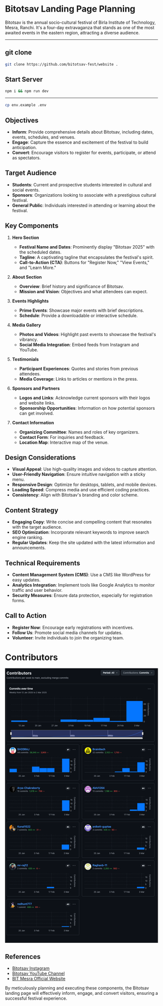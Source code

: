 # Bitotsav Landing Page Planning

Bitotsav is the annual socio-cultural festival of Birla Institute of Technology, Mesra, Ranchi. It's a four-day extravaganza that stands as one of the most awaited events in the eastern region, attracting a diverse audience. 



---


## git clone

```bash
git clone https://github.com/bitotsav-fest/website .
```

## Start Server

```bash
npm i && npm run dev

```

---

```bash
cp env.example .env
```

## Objectives

- **Inform**: Provide comprehensive details about Bitotsav, including dates, events, schedules, and venues.
- **Engage**: Capture the essence and excitement of the festival to build anticipation.
- **Convert**: Encourage visitors to register for events, participate, or attend as spectators.

## Target Audience

- **Students**: Current and prospective students interested in cultural and social events.
- **Sponsors**: Organizations looking to associate with a prestigious cultural festival.
- **General Public**: Individuals interested in attending or learning about the festival.

## Key Components

1. **Hero Section**
   - **Festival Name and Dates**: Prominently display "Bitotsav 2025" with the scheduled dates.
   - **Tagline**: A captivating tagline that encapsulates the festival's spirit.
   - **Call-to-Action (CTA)**: Buttons for "Register Now," "View Events," and "Learn More."

2. **About Section**
   - **Overview**: Brief history and significance of Bitotsav.
   - **Mission and Vision**: Objectives and what attendees can expect.

3. **Events Highlights**
   - **Prime Events**: Showcase major events with brief descriptions.
   - **Schedule**: Provide a downloadable or interactive schedule.

4. **Media Gallery**
   - **Photos and Videos**: Highlight past events to showcase the festival's vibrancy.
   - **Social Media Integration**: Embed feeds from Instagram and YouTube.

5. **Testimonials**
   - **Participant Experiences**: Quotes and stories from previous attendees.
   - **Media Coverage**: Links to articles or mentions in the press.

6. **Sponsors and Partners**
   - **Logos and Links**: Acknowledge current sponsors with their logos and website links.
   - **Sponsorship Opportunities**: Information on how potential sponsors can get involved.

7. **Contact Information**
   - **Organizing Committee**: Names and roles of key organizers.
   - **Contact Form**: For inquiries and feedback.
   - **Location Map**: Interactive map of the venue.

## Design Considerations

- **Visual Appeal**: Use high-quality images and videos to capture attention.
- **User-Friendly Navigation**: Ensure intuitive navigation with a sticky menu.
- **Responsive Design**: Optimize for desktops, tablets, and mobile devices.
- **Loading Speed**: Compress media and use efficient coding practices.
- **Consistency**: Align with Bitotsav's branding and color scheme.

## Content Strategy

- **Engaging Copy**: Write concise and compelling content that resonates with the target audience.
- **SEO Optimization**: Incorporate relevant keywords to improve search engine ranking.
- **Regular Updates**: Keep the site updated with the latest information and announcements.

## Technical Requirements

- **Content Management System (CMS)**: Use a CMS like WordPress for easy updates.
- **Analytics Integration**: Implement tools like Google Analytics to monitor traffic and user behavior.
- **Security Measures**: Ensure data protection, especially for registration forms.

## Call to Action

- **Register Now**: Encourage early registrations with incentives.
- **Follow Us**: Promote social media channels for updates.
- **Volunteer**: Invite individuals to join the organizing team.

# Contributors

![Contributors](/public/contributions.png)



## References

- [Bitotsav Instagram](https://www.instagram.com/bitotsav24/)
- [Bitotsav YouTube Channel](https://www.youtube.com/@bitotsav3377)
- [BIT Mesra Official Website](https://www.bitmesra.ac.in/)

By meticulously planning and executing these components, the Bitotsav landing page will effectively inform, engage, and convert visitors, ensuring a successful festival experience. 
